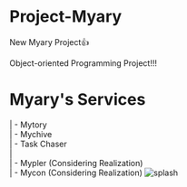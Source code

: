 # Project-Myary
New Myary Project👍

Object-oriented Programming Project!!!

# Myary's Services  
| - Mytory  
| - Mychive  
| - Task Chaser  
|  
| - Mypler (Considering Realization)  
| - Mycon  (Considering Realization)
![splash](app/src/main/res/drawale/splash.png)

